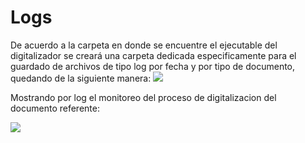 # Logs


De acuerdo a la carpeta en donde se encuentre el ejecutable del digitalizador se creará una carpeta dedicada especificamente para el guardado de archivos de tipo log por fecha y por tipo de documento, quedando de la siguiente manera:
<img src="https://i.imgur.com/INXFcOr.png"/>

Mostrando por log el monitoreo del proceso de digitalizacion del documento referente:

<img src="https://i.imgur.com/tx1JsGj.png"/>